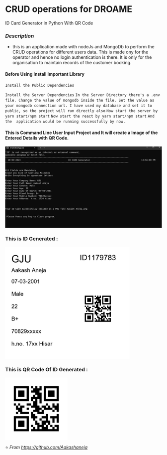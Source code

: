 # CRUD operations for DROAME
ID Card Generator in Python With QR Code

### *Description*
* this is an application made with nodeJs and MongoDb to perform the CRUD operations for different users data. This is made ony for the operator and hence no login authentication is there. It is only for the organisation to maintain records of the customer booking.


#### Before Using Install Important Library 

`Install the Public Dependencies`

`Install the Server Dependencies`
`In the Server Directory there's a .env file. Change the value of mongodb inside the file. Set the value as your mongodb connection url. I have used my database and set it to public, so the project will run directly also`
`Now start the server by yarn start/npm start`
`Now start the react by yarn start/npm start`
`And the  application would be running successfully by now.`


#### This is Command Line User Input Project and It will create a Image of the Entered Details with QR Code.

![](https://github.com/Aakashaneja/organisation-ID-card-maker/blob/main/CLI.png)

### This is ID Generated :

<img src ="https://github.com/Aakashaneja/organisation-ID-card-maker/blob/main/Aakash%20Aneja.bmp" width="400px" align="center">

### This is QR Code Of ID Generated :

<img src ="https://github.com/Aakashaneja/organisation-ID-card-maker/blob/main/ID1179783.bmp" width="200px" align="center">

⭐️ *From https://github.com/Aakashaneja* <br>
